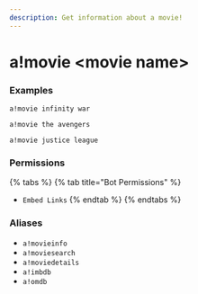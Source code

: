 ```yaml
---
description: Get information about a movie!
---
```


# a!movie &lt;movie name&gt;

### Examples

```text
a!movie infinity war
```

```text
a!movie the avengers
```

```text
a!movie justice league
```

### Permissions

{% tabs %}
{% tab title="Bot Permissions" %}
* `Embed Links`
{% endtab %}
{% endtabs %}

### Aliases

* `a!movieinfo`
* `a!moviesearch`
* `a!moviedetails`
* `a!imbdb`
* `a!omdb`

